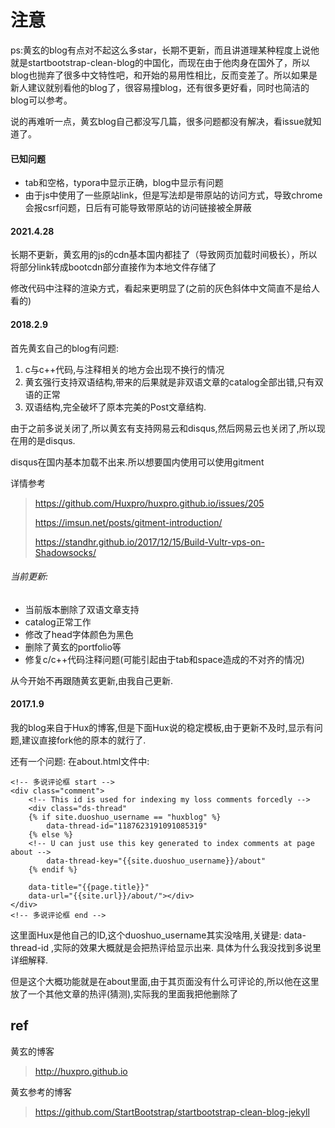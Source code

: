 # 注意

ps:黄玄的blog有点对不起这么多star，长期不更新，而且讲道理某种程度上说他就是startbootstrap-clean-blog的中国化，而现在由于他肉身在国外了，所以blog也抛弃了很多中文特性吧，和开始的易用性相比，反而变差了。所以如果是新人建议就别看他的blog了，很容易撞blog，还有很多更好看，同时也简洁的blog可以参考。

说的再难听一点，黄玄blog自己都没写几篇，很多问题都没有解决，看issue就知道了。



#### 已知问题

- tab和空格，typora中显示正确，blog中显示有问题
- 由于js中使用了一些原站link，但是写法却是带原站的访问方式，导致chrome会报csrf问题，日后有可能导致带原站的访问链接被全屏蔽



#### 2021.4.28

长期不更新，黄玄用的js的cdn基本国内都挂了（导致网页加载时间极长），所以将部分link转成bootcdn部分直接作为本地文件存储了

修改代码中注释的渲染方式，看起来更明显了(之前的灰色斜体中文简直不是给人看的)



#### 2018.2.9

首先黄玄自己的blog有问题:
1. c与c++代码,与注释相关的地方会出现不换行的情况
2. 黄玄强行支持双语结构,带来的后果就是非双语文章的catalog全部出错,只有双语的正常
3. 双语结构,完全破坏了原本完美的Post文章结构.

由于之前多说关闭了,所以黄玄有支持网易云和disqus,然后网易云也关闭了,所以现在用的是disqus.

disqus在国内基本加载不出来.所以想要国内使用可以使用gitment

详情参考

> https://github.com/Huxpro/huxpro.github.io/issues/205
>
> https://imsun.net/posts/gitment-introduction/
>
> https://standhr.github.io/2017/12/15/Build-Vultr-vps-on-Shadowsocks/

###### 当前更新:

- 当前版本删除了双语文章支持
- catalog正常工作
- 修改了head字体颜色为黑色
- 删除了黄玄的portfolio等
- 修复c/c++代码注释问题(可能引起由于tab和space造成的不对齐的情况)

从今开始不再跟随黄玄更新,由我自己更新.



#### 2017.1.9

我的blog来自于Hux的博客,但是下面Hux说的稳定模板,由于更新不及时,显示有问题,建议直接fork他的原本的就行了.

还有一个问题:
在about.html文件中:
```
<!-- 多说评论框 start -->
<div class="comment">
    <!-- This id is used for indexing my loss comments forcedly -->
    <div class="ds-thread"
    {% if site.duoshuo_username == "huxblog" %}
        data-thread-id="1187623191091085319"
    {% else %}
    <!-- U can just use this key generated to index comments at page about -->
        data-thread-key="{{site.duoshuo_username}}/about"
    {% endif %}

    data-title="{{page.title}}"
    data-url="{{site.url}}/about/"></div>
</div>
<!-- 多说评论框 end -->
```

这里面Hux是他自己的ID,这个duoshuo_username其实没啥用,关键是: data-thread-id ,实际的效果大概就是会把热评给显示出来.
具体为什么我没找到多说里详细解释.

但是这个大概功能就是在about里面,由于其页面没有什么可评论的,所以他在这里放了一个其他文章的热评(猜测),实际我的里面我把他删除了



## ref

黄玄的博客

> http://huxpro.github.io

黄玄参考的博客

>https://github.com/StartBootstrap/startbootstrap-clean-blog-jekyll